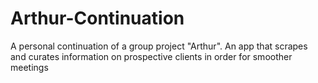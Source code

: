 # Arthur-Continuation
A personal continuation of a group project "Arthur". An app that scrapes and curates information on prospective clients in order for smoother meetings
